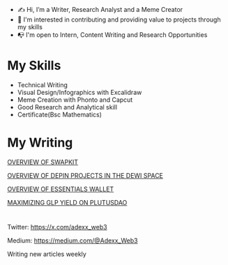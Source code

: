 # 

- ✍️ Hi, I’m a Writer, Research Analyst and a Meme Creator
- 📝 I'm interested in contributing and providing value to projects through my skills
- 📭 I'm open to Intern, Content Writing and Research Opportunities

# My Skills
- Technical Writing
- Visual Design/Infographics with Excalidraw
- Meme Creation with Phonto and Capcut
- Good Research and Analytical skill
- Certificate(Bsc Mathematics)

# My Writing	
[OVERVIEW OF SWAPKIT](https://medium.com/@Adexx_Web3/introducing-swapkit-by-thorswap-the-most-complete-tooling-for-thorchain-d38bb48dc845)

[OVERVIEW OF DEPIN PROJECTS IN THE DEWI SPACE](https://x.com/adexx_web3/status/1903408695557468669?s=46&t=iod-qTMX97lgZhsIN8-g6A)

[OVERVIEW OF ESSENTIALS WALLET](https://medium.com/@Adexx_Web3/introducing-essentials-the-quality-wallet-for-management-of-digital-identity-data-and-f50184c4af17)

[MAXIMIZING GLP YIELD ON PLUTUSDAO](https://x.com/adexx_web3/status/1598620809697890304?s=46&t=iod-qTMX97lgZhsIN8-g6A)

# 

Twitter: https://x.com/adexx_web3

Medium: https://medium.com/@Adexx_Web3
	
Writing new articles weekly
